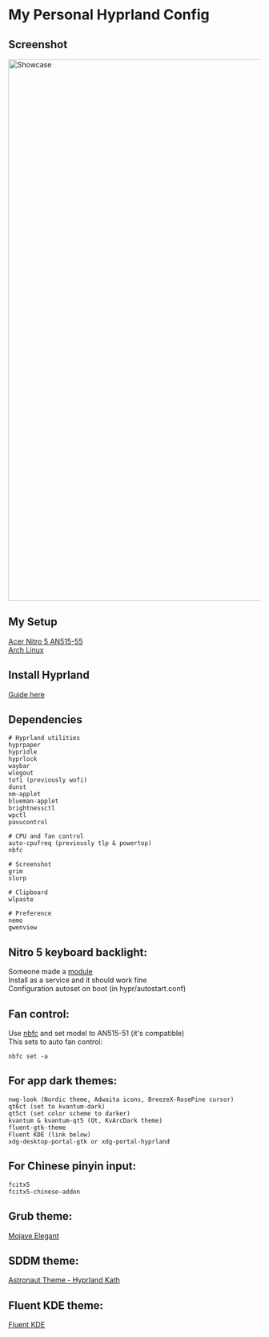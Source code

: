 # My Personal Hyprland Config
## Screenshot
<img width="1920" height="1080" alt="Showcase" src="https://github.com/user-attachments/assets/bf98df08-07f6-47f6-af73-08694c3610a1" />


## My Setup
[Acer Nitro 5 AN515-55](https://www.notebookcheck.net/Acer-Nitro-5-AN515-55-Laptop-Review-Price-to-performance-champ-with-an-RTX-3060.540607.0.html)\
[Arch Linux](https://archlinux.org/)

## Install Hyprland
[Guide here](https://wiki.hyprland.org/Getting-Started/Installation/)

## Dependencies
```
# Hyprland utilities
hyprpaper
hypridle
hyprlock
waybar
wlogout
tofi (previously wofi)
dunst
nm-applet
blueman-applet
brightnessctl
wpctl
pavucontrol

# CPU and fan control
auto-cpufreq (previously tlp & powertop)
nbfc

# Screenshot
grim
slurp

# Clipboard
wlpaste

# Preference
nemo
gwenview
```

## Nitro 5 keyboard backlight:
Someone made a [module](https://github.com/JafarAkhondali/acer-predator-turbo-and-rgb-keyboard-linux-module)\
Install as a service and it should work fine\
Configuration autoset on boot (in hypr/autostart.conf)

## Fan control:
Use [nbfc](https://github.com/nbfc-linux/nbfc-linux) and set model to AN515-51 (it's compatible)\
This sets to auto fan control:
```
nbfc set -a
```

## For app dark themes:
```
nwg-look (Nordic theme, Adwaita icons, BreezeX-RosePine cursor)
qt6ct (set to kvantum-dark)
qt5ct (set color scheme to darker)
kvantum & kvantum-qt5 (Qt, KvArcDark theme)
fluent-gtk-theme
Fluent KDE (link below)
xdg-desktop-portal-gtk or xdg-portal-hyprland
```

## For Chinese pinyin input:
```
fcitx5
fcitx5-chinese-addon
```

## Grub theme:
[Mojave Elegant](https://github.com/vinceliuice/Elegant-grub2-themes)

## SDDM theme:
[Astronaut Theme - Hyprland Kath](https://github.com/Keyitdev/sddm-astronaut-theme)

## Fluent KDE theme:
[Fluent KDE](https://github.com/vinceliuice/Fluent-kde.git)
